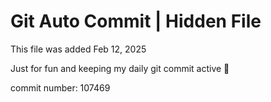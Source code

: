 # Git Auto Commit | Hidden File

This file was added Feb 12, 2025

Just for fun and keeping my daily git commit active 🤪

commit number: 107469
